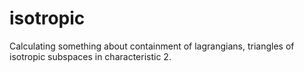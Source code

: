 isotropic
=========

Calculating something about containment of lagrangians, triangles of isotropic subspaces in characteristic 2.
